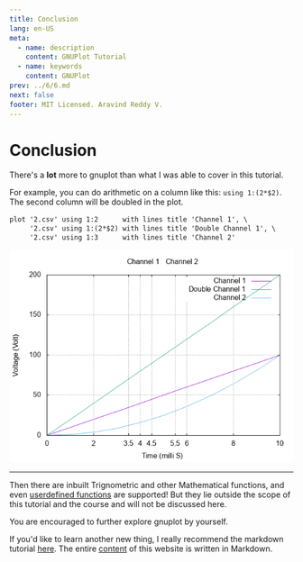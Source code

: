 ```yaml
---
title: Conclusion
lang: en-US
meta:
  - name: description
    content: GNUPlot Tutorial
  - name: keywords
    content: GNUPlot
prev: ../6/6.md
next: false
footer: MIT Licensed. Aravind Reddy V.
---
```


# Conclusion

There's a **lot** more to gnuplot than what I was able to cover in this tutorial.

For example, you can do arithmetic on a column like this: `using 1:(2*$2)`. The second column will be doubled in the plot.
```
plot '2.csv' using 1:2      with lines title 'Channel 1', \
	 '2.csv' using 1:(2*$2) with lines title 'Double Channel 1', \
     '2.csv' using 1:3      with lines title 'Channel 2'
```
 ![7.1.png](./7.1.png)

------

Then there are inbuilt Trignometric and other Mathematical functions, and even [userdefined functions](http://gnuplot.sourceforge.net/docs_4.2/node60.html) are supported! But they lie outside the scope of this tutorial and the course and will not be discussed here.

You are encouraged to further explore gnuplot by yourself.

If you'd like to learn another new thing, I really recommend the markdown tutorial [here](https://guides.github.com/features/mastering-markdown/). The entire [content](https://github.com/zeroby0/belab.xyz) of this website is written in Markdown.


